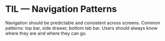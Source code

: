 # TIL — Navigation Patterns

Navigation should be predictable and consistent across screens.
Common patterns: top bar, side drawer, bottom tab bar.
Users should always know where they are and where they can go.
